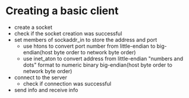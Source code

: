 # Creating a basic client
- create a socket
- check if the socket creation was successful
- set members of sockaddr_in to store the address and port
	- use htons to convert port number from little-endian to big-endian(host byte order to network byte order) 
	- use inet_aton to convert address from little-endian "numbers and dots" format to numeric binary big-endian(host byte order to network byte order) 
- connect to the server
    - check if connection was successful
- send info and receive info